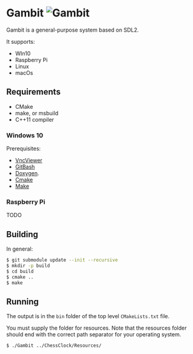# Gambit ![Gambit](..\External\gambit-icon.png)

Gambit is a general-purpose system based on SDL2.

It supports:

* WIn10
* Raspberry Pi
* Linux
* macOs

## Requirements

* CMake
* make, or msbuild
* C++11 compiler

### Windows 10

Prerequisites:

* [VncViewer](https://www.realvnc.com/en/connect/download/viewer/)
* [GitBash](https://github.com/git-for-windows/git/releases/download/v2.31.1.windows.1/Git-2.31.1-64-bit.exe)
* [Doxygen](https://doxygen.nl/files/doxygen-1.9.1-setup.exe).
* [Cmake](https://cmake.org/download/)
* [Make](https://ixpeering.dl.sourceforge.net/project/ezwinports/make-4.3-without-guile-w32-bin.zip)

### Raspberry Pi

TODO

## Building

In general:

```bash
$ git submodule update --init --recursive
$ mkdir -p build
$ cd build
$ cmake ..
$ make
```

## Running

The output is in the `bin` folder of the top level `CMakeLists.txt` file.

You must supply the folder for resources. Note that the resources folder should end with the correct path separator for your operating system.

```
$ ./Gambit ../ChessClock/Resources/
```